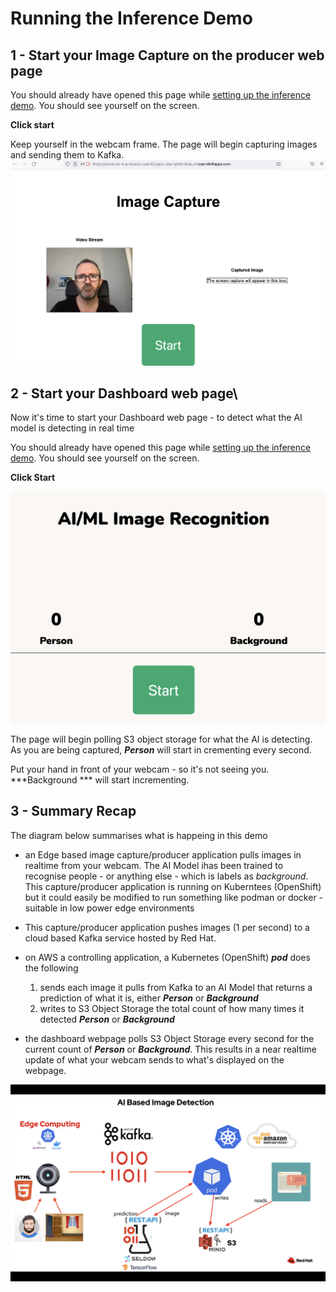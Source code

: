 # Running the Inference Demo


## 1 - Start your Image Capture on the producer web page
You should already have opened this page while [setting up the inference demo](https://github.com/odh-labs/predictive-maint/blob/main/docs/image-detection-1-inference-demo-setup.md). You should see yourself on the screen. 

**Click start** 

Keep yourself in the webcam frame. The page will begin capturing images and sending them to Kafka.
![images/2-setup/image20.png](images/2-setup/image20.png) 


## 2 - Start your Dashboard web page\
Now it's time to start your Dashboard web page - to detect what the AI model is detecting in real time


You should already have opened this page while [setting up the inference demo](https://github.com/odh-labs/predictive-maint/blob/main/docs/image-detection-1-inference-demo-setup.md). You should see yourself on the screen. 

**Click Start** 


![images/2-setup/image29.png](images/2-setup/image29.png) 

The page will begin polling S3 object storage for what the AI is detecting. As you are being captured, ***Person*** will start in crementing every second. 

Put your hand in front of your webcam - so it's not seeing you. ***Background *** will start incrementing.


## 3 - Summary Recap

The diagram below summarises what is happeing in this demo
- an Edge based image capture/producer application pulls images in realtime from your webcam. The AI Model ihas been trained to recognise people - or anything else - which is labels as *background*. This capture/producer application is running on Kuberntees (OpenShift) but it could easily be modified to run something like podman or docker - suitable in low power edge environments
- This capture/producer application pushes images (1 per second) to a cloud based Kafka service hosted by Red Hat.
- on AWS a controlling application, a Kubernetes (OpenShift) ***pod*** does the following
  
  1) sends each image it pulls from Kafka to an AI Model that returns a prediction of what it is, either ***Person*** or ***Background***
  2) writes to S3 Object Storage the total count of how many times it detected ***Person*** or ***Background***

- the dashboard webpage polls S3 Object Storage every second for the current count of ***Person*** or ***Background***. This results in a near realtime update of what your webcam sends to what's displayed on the webpage.

![images/3-inference-demo/image1.png](images/3-inference-demo/image1.png)

